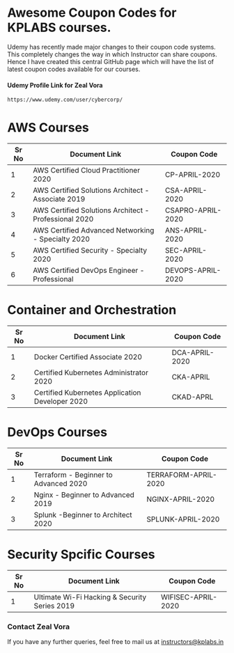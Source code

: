# Awesome Coupon Codes for KPLABS courses.

Udemy has recently made major changes to their coupon code systems. This completely changes the way in which Instructor can share coupons. Hence I have created this central GitHub page which will have the list of latest coupon codes available for our courses.

#### Udemy Profile Link for Zeal Vora

```sh
https://www.udemy.com/user/cybercorp/
```

# AWS Courses 

| Sr No | Document Link | Coupon Code |
| ------ | ------ | ------ |
| 1 | AWS Certified Cloud Practitioner 2020 | CP-APRIL-2020 | 
| 2 |AWS Certified Solutions Architect - Associate  2019| CSA-APRIL-2020 |
| 3 |AWS Certified Solutions Architect - Professional 2020 | CSAPRO-APRIL-2020 |
| 4 |AWS Certified Advanced Networking - Specialty 2020 | ANS-APRIL-2020 |
| 5 |AWS Certified Security - Specialty 2020 | SEC-APRIL-2020 |
| 6 |AWS Certified DevOps Engineer - Professional | DEVOPS-APRIL-2020 |

# Container and Orchestration

| Sr No | Document Link | Coupon Code |
| ------ | ------ | ------ |
| 1 | Docker Certified Associate 2020 | DCA-APRIL-2020 | 
| 2 | Certified Kubernetes Administrator 2020 | CKA-APRIL | 
| 3 | Certified Kubernetes Application Developer 2020 | CKAD-APRL | 

# DevOps Courses

| Sr No | Document Link | Coupon Code |
| ------ | ------ | ------ |
| 1 | Terraform - Beginner to Advanced 2020 | TERRAFORM-APRIL-2020 | 
| 2 | Nginx - Beginner to Advanced 2019 | NGINX-APRIL-2020 | 
| 3 | Splunk  -Beginner to Architect 2020 | SPLUNK-APRIL-2020 | 

# Security Spcific Courses

| Sr No | Document Link | Coupon Code |
| ------ | ------ | ------ |
| 1 | Ultimate Wi-Fi Hacking & Security Series 2019 | WIFISEC-APRIL-2020 | 


### Contact Zeal Vora
If you have any further queries, feel free to mail us at instructors@kplabs.in
